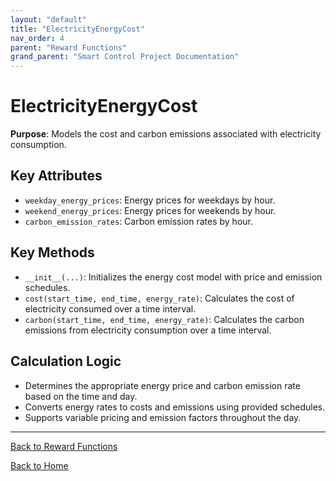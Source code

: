 ```yaml
---
layout: "default"
title: "ElectricityEnergyCost"
nav_order: 4
parent: "Reward Functions"
grand_parent: "Smart Control Project Documentation"
---
```


# ElectricityEnergyCost

**Purpose**: Models the cost and carbon emissions associated with electricity consumption.

## Key Attributes

- `weekday_energy_prices`: Energy prices for weekdays by hour.
- `weekend_energy_prices`: Energy prices for weekends by hour.
- `carbon_emission_rates`: Carbon emission rates by hour.

## Key Methods

- `__init__(...)`: Initializes the energy cost model with price and emission schedules.
- `cost(start_time, end_time, energy_rate)`: Calculates the cost of electricity consumed over a time interval.
- `carbon(start_time, end_time, energy_rate)`: Calculates the carbon emissions from electricity consumption over a time interval.

## Calculation Logic

- Determines the appropriate energy price and carbon emission rate based on the time and day.
- Converts energy rates to costs and emissions using provided schedules.
- Supports variable pricing and emission factors throughout the day.

---

[Back to Reward Functions](reward-functions.md)

[Back to Home](../index.md)
